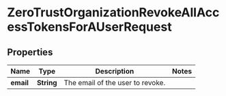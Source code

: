 

# ZeroTrustOrganizationRevokeAllAccessTokensForAUserRequest


## Properties

| Name | Type | Description | Notes |
|------------ | ------------- | ------------- | -------------|
|**email** | **String** | The email of the user to revoke. |  |




